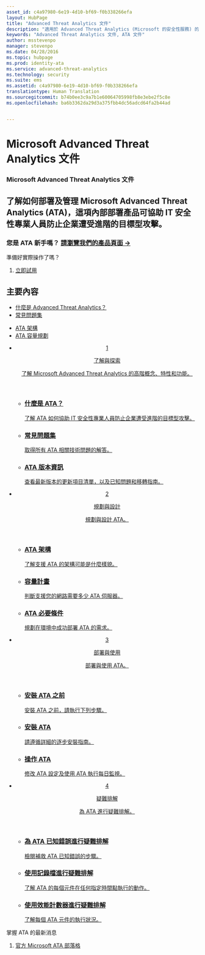 ```yaml
---
asset_id: c4a97980-6e19-4d10-bf69-f0b338266efa
layout: HubPage
title: "Advanced Threat Analytics 文件"
description: "適用於 Advanced Threat Analytics (Microsoft 的安全性服務) 的技術文件。"
keywords: "Advanced Threat Analytics 文件, ATA 文件"
author: msstevenpo
manager: stevenpo
ms.date: 04/28/2016
ms.topic: hubpage
ms.prod: identity-ata
ms.service: advanced-threat-analytics
ms.technology: security
ms.suite: ems
ms.assetid: c4a97980-6e19-4d10-bf69-f0b338266efa
translationtype: Human Translation
ms.sourcegitcommit: b74b0ee3c9a7b1e60064705998fb8e3ebe2f5c8e
ms.openlocfilehash: ba6b3362da29d3a375fbb4dc56adcd64fa2b44ad


---
```

# Microsoft Advanced Threat Analytics 文件
<article id="main">
    <section id="hero-content">
      <h1>Microsoft Advanced Threat Analytics 文件</h1>
      <h2>了解如何部署及管理 Microsoft Advanced Threat Analytics (ATA)，這項內部部署產品可協助 IT 安全性專業人員防止企業遭受進階的目標型攻擊。</h2>
      <h3>您是 ATA 新手嗎？ <a href="http://go.microsoft.com/fwlink/?LinkId=816859" target="_blank">請瀏覽我們的產品頁面 &rarr;</a></h3>
    </section>
    <aside class="alert section-border">
      <p>準備好實際操作了嗎？</p>
      <ol class="action-list">
        <li><a href="https://www.microsoft.com/evalcenter/evaluate-microsoft-advanced-threat-analytics" target="_blank" class="button-bordered button-translucent">立即試用</a></li>
      </ol>
    </aside>
    <section id="featured" class="container">
      <h2 class="section-heading"><span class="icon icon-warning"></span> 主要內容</h2>
      <div class="features row">
        <ul class="column column-half">
          <li><a href="/advanced-threat-analytics/understand-explore/what-is-ata">什麼是 Advanced Threat Analytics？</a></li>
          <li><a href="/advanced-threat-analytics/understand-explore/ata-technical-faq">常見問題集</a></li>
        </ul>
        <ul class="column column-half">
          <li><a href="/advanced-threat-analytics/plan-design/ata-architecture">ATA 架構</a></li>
          <li><a href="/advanced-threat-analytics/plan-design/ata-capacity-planning">ATA 容量規劃</a></li>        </ul>
      </div>
    </section>
    <div id="journeys">
      <section class="container">
        <ul class="journeys-list">
          <li class="journey-step">
            <header class="journey-step-header row">
              <a href="/advanced-threat-analytics/understand-explore/what-is-ata">
                <div class="title column-third">
                  <span class="step-number">1</span>
                  <p>了解與探索</p>
                </div>
                <p class="description column-two-thirds">了解 Microsoft Advanced Threat Analytics 的高階概念、特性和功能。
                </p>
              </a>
            </header>
            <section class="journey-step-elements content">
              <ul class="row">
                <li class="column-third">
                  <a href="/advanced-threat-analytics/understand-explore/what-is-ata">
                    <h3>什麼是 ATA？</h3>
                    <p>了解 ATA 如何協助 IT 安全性專業人員防止企業遭受進階的目標型攻擊。</p>
                  </a>
                </li>
                <li class="column-third">
                  <a href="/advanced-threat-analytics/understand-explore/ata-technical-faq">
                    <h3>常見問題集</h3>
                    <p>取得所有 ATA 相關技術問題的解答。</p>
                  </a>
                </li>
                <li class="column-third">
                  <a href="/advanced-threat-analytics/understand-explore/ata-release-notes">
                    <h3>ATA 版本資訊</h3>
                    <p>查看最新版本的更新項目清單，以及已知問題和移轉指南。</p>
                  </a>
                </li>
              </ul>
            </section>
          </li>
          <li class="journey-step">
            <header class="journey-step-header row">
              <a href="/advanced-threat-analytics/plan-design/ata-architecture">
                <div class="title column-third">
                  <span class="step-number">2</span>
                  <p>規劃與設計</p>
                </div>
                <p class="description column-two-thirds">規劃與設計 ATA。
                </p>
              </a>
            </header>
            <section class="journey-step-elements content">
              <ul class="row">
                <li class="column-third">
                  <a href="/advanced-threat-analytics/plan-design/ata-architecture">
                    <h3>ATA 架構</h3>
                    <p>了解支援 ATA 的架構可能是什麼樣貌。</p>
                  </a>
                </li>
                <li class="column-third">
                  <a href="/advanced-threat-analytics/plan-design/ata-capacity-planning">
                    <h3>容量計畫</h3>
                    <p>判斷支援您的網路需要多少 ATA 伺服器。</p>
                  </a>
                </li>
                <li class="column-third">
                  <a href="/advanced-threat-analytics/plan-design/ata-prerequisites">
                    <h3>ATA 必要條件</h3>
                    <p>規劃在環境中成功部署 ATA 的需求。</p>
                  </a>
                </li>
              </ul>
            </section>
          </li>
          <li class="journey-step">
            <header class="journey-step-header row">
              <a href="/advanced-threat-analytics/deploy-use/preinstall-ata">
                <div class="title column-third">
                  <span class="step-number">3</span>
                  <p>部署與使用</p>
                </div>
                <p class="description column-two-thirds">部署與使用 ATA。
                </p>
              </a>
            </header>
            <section class="journey-step-elements content">
              <ul class="row">
                <li class="column-third">
                  <a href="/advanced-threat-analytics/deploy-use/preinstall-ata">
                    <h3>安裝 ATA 之前</h3>
                    <p>安裝 ATA 之前，請執行下列步驟。</p>
                  </a>
                </li>
                <li class="column-third">
                  <a href="/advanced-threat-analytics/deploy-use/install-ata">
                    <h3>安裝 ATA</h3>
                    <p>請遵循詳細的逐步安裝指南。</p>
                  </a>
                </li>
                <li class="column-third">
                  <a href="/advanced-threat-analytics/deploy-use/operate-ata">
                    <h3>操作 ATA</h3>
                    <p>修改 ATA 設定及使用 ATA 執行每日監視。</p>
                  </a>
                </li>
            </section>
          </li>
          <li class="journey-step">
            <header class="journey-step-header row">
              <a href="/advanced-threat-analytics/troubleshoot/troubleshooting-ata-known-errors">
                <div class="title column-third">
                  <span class="step-number">4</span>
                  <p>疑難排解</p>
                </div>
                <p class="description column-two-thirds">為 ATA 進行疑難排解。
                </p>
              </a>
            </header>
            <section class="journey-step-elements content">
              <ul class="row">
                <li class="column-third">
                  <a href="/advanced-threat-analytics/troubleshoot/troubleshooting-ata-known-errors">
                    <h3>為 ATA 已知錯誤進行疑難排解</h3>
                    <p>檢閱補救 ATA 已知錯誤的步驟。</p>
                  </a>
                </li>
                <li class="column-third">
                  <a href="/advanced-threat-analytics/troubleshoot/troubleshooting-ata-using-logs">
                    <h3>使用記錄檔進行疑難排解</h3>
                    <p>了解 ATA 的每個元件在任何指定時間點執行的動作。</p>
                  </a>
                </li>
                <li class="column-third">
                  <a href="/advanced-threat-analytics/troubleshoot/troubleshooting-ata-using-perf-counters">
                    <h3>使用效能計數器進行疑難排解</h3>
                    <p>了解每個 ATA 元件的執行狀況。</p>
                  </a>
                </li>
              </ul>
            </section>
          </li>
        </ul>
      </section>
    </div>
    <aside class="alert alert-social">
      <p>掌握 ATA 的最新消息</p>
      <ol class="action-list">
        <li><a href="http://blogs.technet.com/b/ata/" target="_blank" class="button-bordered button-translucent">官方 Microsoft ATA 部落格</a></li>
      </ol>
    </aside>
</article>



<!--HONumber=Jul16_HO3-->



